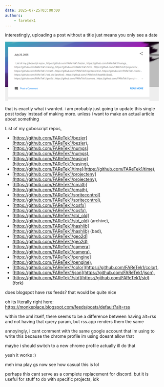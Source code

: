 ```yaml
---
date: 2025-07-25T03:00:00
authors:
    - faretek1
---
```

interestingly, uploading a post without a title just means you only see a date

![img.png](img.png)

that is exactly what i wanted. i am probably just going to update this single post today instead of making more. unless i want to make an actual article about something
 

List of my goboscript repos,

- [https://github.com/FAReTek1/bezier](https://github.com/FAReTek1/bezier),
- [https://github.com/FAReTek1/numgs](https://github.com/FAReTek1/numgs),
- [https://github.com/FAReTek1/easing](https://github.com/FAReTek1/easing),
- [https://github.com/FAReTek1/time](https://github.com/FAReTek1/time),
- [https://github.com/FAReTek1/projectenv](https://github.com/FAReTek1/projectenv),
- [https://github.com/FAReTek1/cmath](https://github.com/FAReTek1/cmath),
- [https://github.com/FAReTek1/spritecontrol](https://github.com/FAReTek1/spritecontrol),
- [https://github.com/FAReTek1/cosfx](https://github.com/FAReTek1/cosfx),
- [https://github.com/FAReTek1/std_old](https://github.com/FAReTek1/std_old) (archive),
- [https://github.com/FAReTek1/hashlib](https://github.com/FAReTek1/hashlib) (bad),
- [https://github.com/FAReTek1/geo2d](https://github.com/FAReTek1/geo2d),
- [https://github.com/FAReTek1/camera](https://github.com/FAReTek1/camera),
- [https://github.com/FAReTek1/pengine](https://github.com/FAReTek1/pengine),
- [https://github.com/FAReTek1/color](https://github.com/FAReTek1/color),
- [https://github.com/FAReTek1/json](https://github.com/FAReTek1/json),
- [https://github.com/FAReTek1/std](https://github.com/FAReTek1/std) (fork)

does blogspot have rss feeds? that would be quite nice

oh its literally right here: https://monkeplace.blogspot.com/feeds/posts/default?alt=rss

within the xml itself, there seems to be a difference between having alt=rss and not having that query param, but rss.app renders them the same

annoyingly, i cant comment with the same google account that im using to write this because the chrome profile im using doesnt allow that

maybe i should switch to a new chrome profile
actually ill do that 

yeah it works :)

meh ima play gs now
see how casual this is lol

perhaps this cant serve as a complete replacement for discord. but it is useful for stuff to do with specific projects, idk